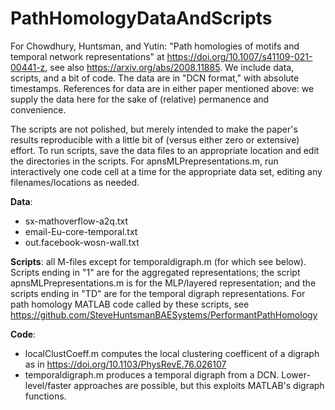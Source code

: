# PathHomologyDataAndScripts
For Chowdhury, Huntsman, and Yutin: "Path homologies of motifs and temporal network representations" at https://doi.org/10.1007/s41109-021-00441-z, see also https://arxiv.org/abs/2008.11885. We include data, scripts, and a bit of code. The data are in "DCN format," with absolute timestamps. References for data are in either paper mentioned above: we supply the data here for the sake of (relative) permanence and convenience.

The scripts are not polished, but merely intended to make the paper's results reproducible with a little bit of (versus either zero or extensive) effort. To run scripts, save the data files to an appropriate location and edit the directories in the scripts. For apnsMLPrepresentations.m, run interactively one code cell at a time for the appropriate data set, editing any filenames/locations as needed. 

**Data**:
  - sx-mathoverflow-a2q.txt
  - email-Eu-core-temporal.txt
  - out.facebook-wosn-wall.txt

**Scripts**: 
all M-files except for temporaldigraph.m (for which see below). Scripts ending in "1" are for the aggregated representations; the script apnsMLPrepresentations.m is for the MLP/layered representation; and the scripts ending in "TD" are for the temporal digraph representations. For path homology MATLAB code called by these scripts, see https://github.com/SteveHuntsmanBAESystems/PerformantPathHomology

**Code**: 
  - localClustCoeff.m computes the local clustering coefficent of a digraph as in https://doi.org/10.1103/PhysRevE.76.026107 
  - temporaldigraph.m produces a temporal digraph from a DCN. Lower-level/faster approaches are possible, but this exploits MATLAB's digraph functions. 
